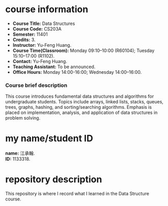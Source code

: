 # course information
- **Course Title:** Data Structures
- **Course Code:** CS203A
- **Semester:** 11401
- **Credits:** 3.  
- **Instructor:** Yu-Feng Huang.  
- **Course Time(Classroom):** Monday 09:10–10:00 (R60104); Tuesday 15:10–17:00 (R1102).  
- **Contact:** Yu-Feng Huang.  
- **Teaching Assistant:** To be announced.  
- **Office Hours:** Monday 14:00-16:00; Wednesday 14:00–16:00.  

### Course brief description
This course introduces fundamental data structures and algorithms for undergraduate students. Topics include arrays, linked lists, stacks, queues, trees, graphs, hashing, and sorting/searching algorithms. Emphasis is placed on implementation, analysis, and application of data structures in problem solving.

# my name/student ID
**name:** 江承翰.  
**ID:** 1133318.  

# repository description 
This repository is where I record what I learned in the Data Structure course.
